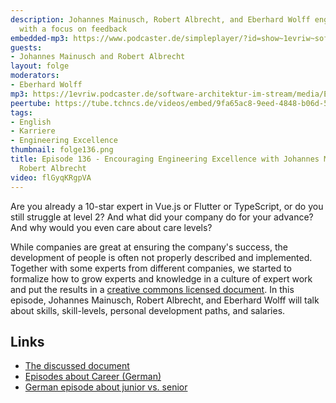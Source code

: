 ```yaml
---
description: Johannes Mainusch, Robert Albrecht, and Eberhard Wolff engineering excellence
  with a focus on feedback
embedded-mp3: https://www.podcaster.de/simpleplayer/?id=show~1evriw~software-architektur-im-stream~pod-bcdb7c0858cfae8522ae462e67&v=1664609631
guests:
- Johannes Mainusch and Robert Albrecht
layout: folge
moderators:
- Eberhard Wolff
mp3: https://1evriw.podcaster.de/software-architektur-im-stream/media/Encouraging_Engineering_Excellence_with_Johannes_Mainusch_and_Robert_Albrecht.mp3
peertube: https://tube.tchncs.de/videos/embed/9fa65ac8-9eed-4848-b06d-54de10c5a707
tags:
- English
- Karriere
- Engineering Excellence
thumbnail: folge136.png
title: Episode 136 - Encouraging Engineering Excellence with Johannes Mainusch and
  Robert Albrecht
video: flGyqKRgpVA
---
```


Are you already a 10-star expert in Vue.js or Flutter or TypeScript,
or do you still struggle at level 2? And what did your company do for
your advance? And why would you even care about care levels?

While companies are great at ensuring the company's success, the
development of people is often not properly described and
implemented. Together with some experts from different companies, we
started to formalize how to grow experts and knowledge in a culture of
expert work and put the results in a [creative commons licensed
document](https://github.com/kommitment/engineering-excellency).  In
this episode, Johannes Mainusch, Robert Albrecht, and Eberhard Wolff
will talk about skills, skill-levels, personal development paths, and
salaries.


## Links

- [The discussed document](https://github.com/kommitment/engineering-excellency)
- [Episodes about Career (German)](https://software-architektur.tv/tags.html#Karriere)
- [German episode about junior vs. senior](https://software-architektur.tv/2022/01/07/episode97.html)
